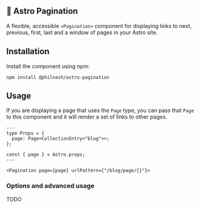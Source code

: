 ## 🚀 Astro Pagination

A flexible, accessible `<Pagination>` component for displaying links to next, previous, first, last and a window of pages in your Astro site.

## Installation

Install the component using npm:

```
npm install @philnash/astro-pagination
```

## Usage

If you are displaying a page that uses the `Page` type, you can pass that `Page` to this component and it will render a set of links to other pages.


```astro
---
type Props = {
  page: Page<CollectionEntry<"blog">>;
};

const { page } = Astro.props;
---

<Pagination page={page} urlPattern={"/blog/page/{}"}>
```

### Options and advanced usage

TODO